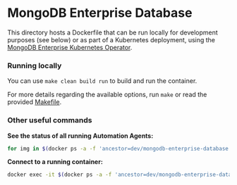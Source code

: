 # MongoDB Enterprise Database

This directory hosts a Dockerfile that can be run locally for development purposes (see below) or 
as part of a Kubernetes deployment, using the [MongoDB Enterprise Kubernetes Operator](../mongodb-enterprise-operator).

### Running locally

You can use `make clean build run` to build and run the container.

For more details regarding the available options, run `make` or read the provided [Makefile](Makefile).


### Other useful commands

**See the status of all running Automation Agents:**

```bash
for img in $(docker ps -a -f 'ancestor=dev/mongodb-enterprise-database' | tail -n +2 | awk '{print $1}'); do echo; echo "$img"; echo "---"; docker exec -t "$img" ps -ef; echo "---"; done
```

**Connect to a running container:**

```bash
docker exec -it $(docker ps -a -f 'ancestor=dev/mongodb-enterprise-database' | tail -n +2 | awk '{print $1}') /bin/bash
```
